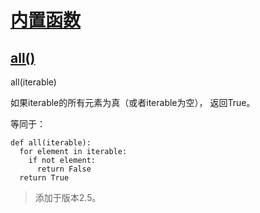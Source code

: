 # [内置函数](https://github.com/Summer-Felix/Develop/blob/master/Python/内置函数.md) #

## [all()](http://python.usyiyi.cn/translate/python_352/library/functions.html) ##

all(iterable)

如果iterable的所有元素为真（或者iterable为空）， 返回True。

等同于：

```
def all(iterable):
  for element in iterable:
    if not element:
      return False
  return True
```

> 添加于版本2.5。
